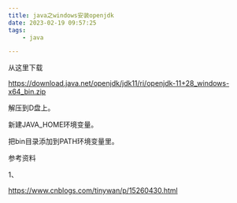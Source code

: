 ```yaml
---
title: java之windows安装openjdk
date: 2023-02-19 09:57:25
tags:
	- java

---
```




从这里下载

https://download.java.net/openjdk/jdk11/ri/openjdk-11+28_windows-x64_bin.zip

解压到D盘上。

新建JAVA_HOME环境变量。

把bin目录添加到PATH环境变量里。



参考资料

1、

https://www.cnblogs.com/tinywan/p/15260430.html




